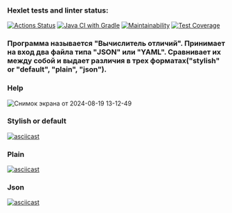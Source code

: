 ### Hexlet tests and linter status:
[![Actions Status](https://github.com/ArturAkhmetovSochi/java-project-71/actions/workflows/hexlet-check.yml/badge.svg)](https://github.com/ArturAkhmetovSochi/java-project-71/actions)
[![Java CI with Gradle](https://github.com/ArturAkhmetovSochi/java-project-71/actions/workflows/main.yml/badge.svg?branch=main)](https://github.com/ArturAkhmetovSochi/java-project-71/actions/workflows/main.yml)
[![Maintainability](https://api.codeclimate.com/v1/badges/a5c8ab891bc609ab656a/maintainability)](https://codeclimate.com/github/ArturAkhmetovSochi/java-project-71/maintainability)
[![Test Coverage](https://api.codeclimate.com/v1/badges/a5c8ab891bc609ab656a/test_coverage)](https://codeclimate.com/github/ArturAkhmetovSochi/java-project-71/test_coverage)

### Программа называется "Вычислитель отличий". Принимает на вход два файла типа "JSON" или "YAML". Сравнивает их между собой и выдает различия в трех форматах("stylish" or "default", "plain", "json").

### Help
![Снимок экрана от 2024-08-19 13-12-49](https://github.com/user-attachments/assets/6c69d4f1-0ca4-4489-a52b-fad241861d4f)

### Stylish or default
[![asciicast](https://asciinema.org/a/HTwzKZVG32bArPhBUJXqG51Je.svg)](https://asciinema.org/a/HTwzKZVG32bArPhBUJXqG51Je)

### Plain 
[![asciicast](https://asciinema.org/a/0tmOBc3K4NwnClBu0rD8eWoOI.svg)](https://asciinema.org/a/0tmOBc3K4NwnClBu0rD8eWoOI)

### Json 
[![asciicast](https://asciinema.org/a/87Fe3cZ9hbh0kOAzTGSWZnrdt.svg)](https://asciinema.org/a/87Fe3cZ9hbh0kOAzTGSWZnrdt)
